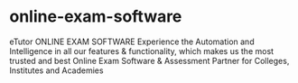 # online-exam-software
eTutor ONLINE EXAM SOFTWARE Experience the Automation and Intelligence in all our features &amp; functionality, which makes us the most trusted and best Online Exam Software &amp; Assessment Partner for Colleges, Institutes and Academies
